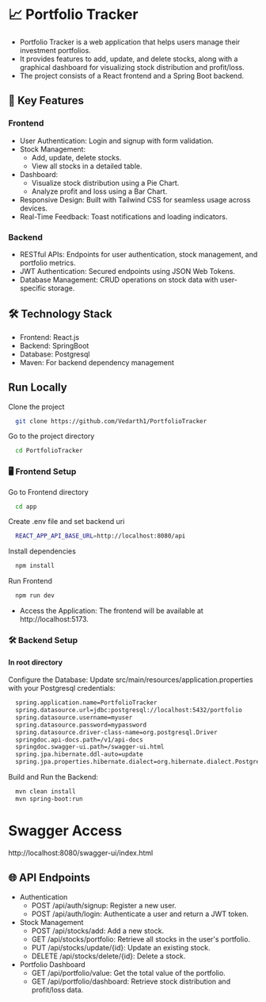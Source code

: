 
# 📈 Portfolio Tracker

- Portfolio Tracker is a web application that helps users manage their investment portfolios. 
- It provides features to add, update, and delete stocks, along with a graphical dashboard for visualizing stock distribution and profit/loss. 
- The project consists of a React frontend and a Spring Boot backend.

## 🌟 Key Features

### Frontend

- User Authentication: Login and signup with form validation.
- Stock Management:
    - Add, update, delete stocks.
    - View all stocks in a detailed table.
- Dashboard: 
    - Visualize stock distribution using a Pie Chart.
    - Analyze profit and loss using a Bar Chart.
- Responsive Design: Built with Tailwind CSS for seamless usage across devices.
- Real-Time Feedback: Toast notifications and loading indicators.

### Backend
- RESTful APIs: Endpoints for user authentication, stock management, and portfolio metrics.
- JWT Authentication: Secured endpoints using JSON Web Tokens.
- Database Management: CRUD operations on stock data with user-specific storage.

## 🛠️ Technology Stack

- Frontend: React.js
- Backend: SpringBoot
- Database: Postgresql
- Maven: For backend dependency management
## Run Locally

Clone the project

```bash
  git clone https://github.com/Vedarth1/PortfolioTracker
```

Go to the project directory

```bash
  cd PortfolioTracker
```
### 🖥️ Frontend Setup

Go to Frontend directory
```bash
  cd app
```
Create .env file and set backend uri

```bash
  REACT_APP_API_BASE_URL=http://localhost:8080/api
```

Install dependencies

```bash
  npm install
```
Run Frontend

```bash
  npm run dev
```
- Access the Application: The frontend will be available at http://localhost:5173.

### 🛠️ Backend Setup

#### In root directory

Configure the Database: Update src/main/resources/application.properties with your Postgresql credentials:

```bash
  spring.application.name=PortfolioTracker
  spring.datasource.url=jdbc:postgresql://localhost:5432/portfolio
  spring.datasource.username=myuser
  spring.datasource.password=mypassword
  spring.datasource.driver-class-name=org.postgresql.Driver
  springdoc.api-docs.path=/v1/api-docs
  springdoc.swagger-ui.path=/swagger-ui.html
  spring.jpa.hibernate.ddl-auto=update
  spring.jpa.properties.hibernate.dialect=org.hibernate.dialect.PostgreSQLDialect
```

Build and Run the Backend:

```bash
  mvn clean install
  mvn spring-boot:run
```

# Swagger Access

http://localhost:8080/swagger-ui/index.html
## 🌐 API Endpoints

- Authentication
    - POST /api/auth/signup: Register a new user.
    - POST /api/auth/login: Authenticate a user and return a JWT token.
- Stock Management
    - POST /api/stocks/add: Add a new stock.
    - GET /api/stocks/portfolio: Retrieve all stocks in the user's portfolio.
    - PUT /api/stocks/update/{id}: Update an existing stock.
    - DELETE /api/stocks/delete/{id}: Delete a stock.
- Portfolio Dashboard
    - GET /api/portfolio/value: Get the total value of the portfolio.
    - GET /api/portfolio/dashboard: Retrieve stock distribution and profit/loss data.
